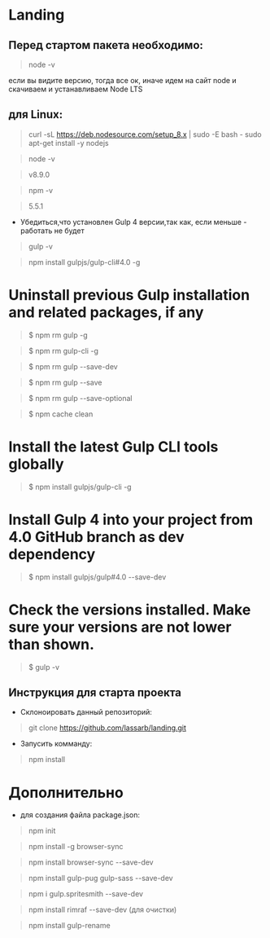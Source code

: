 # Landing

## Перед стартом пакета необходимо:

>node -v

если вы видите версию, тогда все ок,
иначе идем на сайт node и скачиваем и устанавливаем Node LTS

## для Linux:

>curl -sL https://deb.nodesource.com/setup_8.x | sudo -E bash -
>sudo apt-get install -y nodejs

>node -v

> v8.9.0

> npm -v

> 5.5.1

* Убедиться,что установлен Gulp 4 версии,так как, если меньше -
работать не будет

> gulp -v

> npm install gulpjs/gulp-cli#4.0 -g

# Uninstall previous Gulp installation and related packages, if any
> $ npm rm gulp -g

> $ npm rm gulp-cli -g

> $ npm rm gulp --save-dev

> $ npm rm gulp --save

> $ npm rm gulp --save-optional

> $ npm cache clean

# Install the latest Gulp CLI tools globally

> $ npm install gulpjs/gulp-cli -g

# Install Gulp 4 into your project from 4.0 GitHub branch as dev dependency

> $ npm install gulpjs/gulp#4.0 --save-dev

# Check the versions installed. Make sure your versions are not lower than shown.

> $ gulp -v


## Инструкция для старта проекта

* Склоноировать данный репозиторий:

> git clone https://github.com/lassarb/landing.git

* Запусить комманду:

> npm install

# Дополнительно
 
* для создания файла package.json: 

 > npm init


 > npm install -g browser-sync

 > npm install browser-sync --save-dev

 > npm install gulp-pug gulp-sass --save-dev

 > npm i gulp.spritesmith --save-dev

 > npm install rimraf --save-dev (для очистки)

 > npm install gulp-rename

